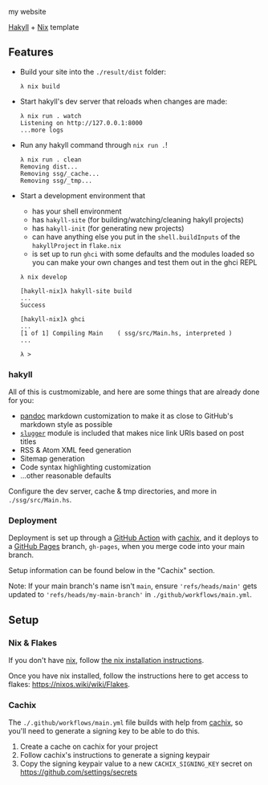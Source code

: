 my website

[Hakyll](https://jaspervdj.be/hakyll/) + [Nix](https://nixos.org) template

## Features

* Build your site into the `./result/dist` folder:
  ```
  λ nix build
  ```
* Start hakyll's dev server that reloads when changes are made:
  ```
  λ nix run . watch
  Listening on http://127.0.0.1:8000
  ...more logs
  ```
* Run any hakyll command through `nix run .`!
  ```
  λ nix run . clean
  Removing dist...
  Removing ssg/_cache...
  Removing ssg/_tmp...
  ```
* Start a development environment that
  * has your shell environment
  * has `hakyll-site` (for building/watching/cleaning hakyll projects)
  * has `hakyll-init` (for generating new projects)
  * can have anything else you put in the `shell.buildInputs` of the
    `hakyllProject` in `flake.nix`
  * is set up to run `ghci` with some defaults and the modules loaded so you can
    make your own changes and test them out in the ghci REPL

  ```
  λ nix develop

  [hakyll-nix]λ hakyll-site build
  ...
  Success

  [hakyll-nix]λ ghci
  ...
  [1 of 1] Compiling Main    ( ssg/src/Main.hs, interpreted )
  ...

  λ >
  ```

### hakyll

All of this is custmomizable, and here are some things that are already done for
you:

* [pandoc](https://github.com/jgm/pandoc/) markdown customization to make it as
  close to GitHub's markdown style as possible
* [`slugger`](https://hackage.haskell.org/package/slugger) module is included that makes nice link URIs based on post titles
* RSS & Atom XML feed generation
* Sitemap generation
* Code syntax highlighting customization
* ...other reasonable defaults

Configure the dev server, cache & tmp directories, and more in
`./ssg/src/Main.hs`.

### Deployment

Deployment is set up through a [GitHub
Action](https://github.com/features/actions) with [cachix](https://cachix.org),
and it deploys to a [GitHub Pages](https://pages.github.com/) branch,
`gh-pages`, when you merge code into your main branch.

Setup information can be found below in the "Cachix" section.

Note: If your main branch's name isn't `main`, ensure `'refs/heads/main'` gets
updated to `'refs/heads/my-main-branch'` in `./github/workflows/main.yml`.

## Setup

### Nix & Flakes

If you don't have [nix](https://nixos.org), follow [the nix installation
instructions](https://nixos.org/download.html).

Once you have nix installed, follow the instructions here to get access to
flakes: https://nixos.wiki/wiki/Flakes.

### Cachix

The `./.github/workflows/main.yml` file builds with help from
[cachix](https://app.cachix.org), so you'll need to generate a signing key to be
able to do this.

1. Create a cache on cachix for your project
1. Follow cachix's instructions to generate a signing keypair
1. Copy the signing keypair value to a new `CACHIX_SIGNING_KEY` secret on
   https://github.com/settings/secrets